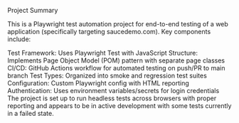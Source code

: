 Project Summary

This is a Playwright test automation project for end-to-end testing of a web application (specifically targeting saucedemo.com). Key components include:

Test Framework: Uses Playwright Test with JavaScript
Structure: Implements Page Object Model (POM) pattern with separate page classes
CI/CD: GitHub Actions workflow for automated testing on push/PR to main branch
Test Types: Organized into smoke and regression test suites
Configuration: Custom Playwright config with HTML reporting
Authentication: Uses environment variables/secrets for login credentials
The project is set up to run headless tests across browsers with proper reporting and appears to be in active development with some tests currently in a failed state.
